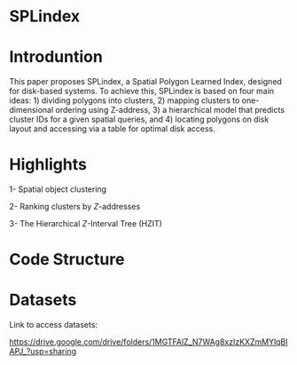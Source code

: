 # SPLindex

# Introduntion

This paper proposes SPLindex, a Spatial Polygon Learned Index, designed for disk-based systems. To achieve this, SPLindex is based on four main ideas: 1) dividing polygons into clusters, 2) mapping clusters to one-dimensional ordering using Z-address, 3) a hierarchical model that predicts cluster IDs for a given spatial queries, and 4) locating polygons on disk layout and accessing via a table for optimal disk access.

# Highlights
1- Spatial object clustering 

2- Ranking clusters by $Z$-addresses

3- The Hierarchical $Z$-Interval Tree (HZIT)

# Code Structure

# Datasets
Link to access datasets:

https://drive.google.com/drive/folders/1MGTFAlZ_N7WAg8xzIzKXZmMYlqBlAPJ_?usp=sharing

